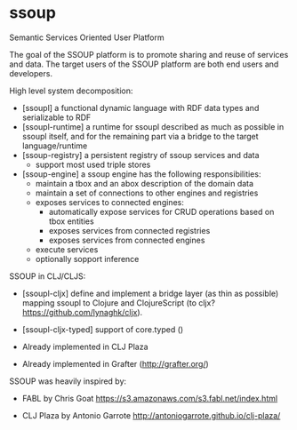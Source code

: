 ssoup
=====

Semantic Services Oriented User Platform

The goal of the SSOUP platform is to promote sharing and reuse of services and data.
The target users of the SSOUP platform are both end users and developers.

High level system decomposition:
- [ssoupl] a functional dynamic language with RDF data types and serializable to RDF
- [ssoupl-runtime] a runtime for ssoupl described as much as possible in ssoupl itself, and
  for the remaining part via a bridge to the target language/runtime
- [ssoup-registry] a persistent registry of ssoup services and data
	- support most used triple stores
- [ssoup-engine] a ssoup engine has the following responsibilities:
	- maintain a tbox and an abox description of the domain data
	- maintain a set of connections to other engines and registries
	- exposes services to connected engines:
		- automatically expose services for CRUD operations based on tbox entities
		- exposes services from connected registries
		- exposes services from connected engines
	- execute services
	- optionally sopport inference

SSOUP in CLJ/CLJS:
- [ssoupl-cljx] define and implement a bridge layer (as thin as possible) mapping ssoupl
  to Clojure and ClojureScript (to cljx? https://github.com/lynaghk/cljx).
- [ssoupl-cljx-typed] support of core.typed ()

- Already implemented in CLJ Plaza

- Already implemented in Grafter (http://grafter.org/)

SSOUP was heavily inspired by:

- FABL by Chris Goat
	https://s3.amazonaws.com/s3.fabl.net/index.html

- CLJ Plaza by Antonio Garrote
	http://antoniogarrote.github.io/clj-plaza/
